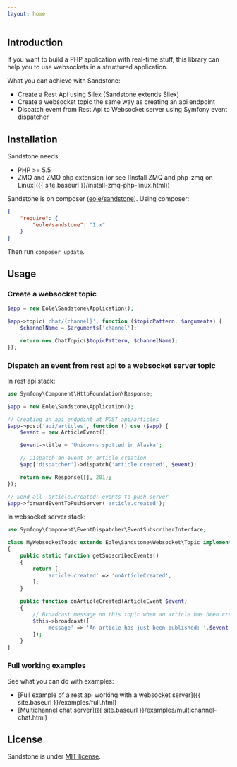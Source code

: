 ```yaml
---
layout: home
---
```


<h2 class="no-margin-top">Introduction</h2>

If you want to build a PHP application with real-time stuff,
this library can help you to use websockets in a structured application.

What you can achieve with Sandstone:

- Create a Rest Api using Silex (Sandstone extends Silex)
- Create a websocket topic the same way as creating an api endpoint
- Dispatch event from Rest Api to Websocket server using Symfony event dispatcher


## Installation

Sandstone needs:

- PHP >= 5.5
- ZMQ and ZMQ php extension (or see [Install ZMQ and php-zmq on Linux]({{ site.baseurl }}/install-zmq-php-linux.html))

Sandstone is on composer ([eole/sandstone](https://packagist.org/packages/eole/sandstone)).
Using composer:

``` json
{
    "require": {
        "eole/sandstone": "1.x"
    }
}
```

Then run `composer update`.


## Usage


### Create a websocket topic

``` php
$app = new Eole\Sandstone\Application();

$app->topic('chat/{channel}', function ($topicPattern, $arguments) {
    $channelName = $arguments['channel'];

    return new ChatTopic($topicPattern, $channelName);
});
```


### Dispatch an event from rest api to a websocket server topic

In rest api stack:

``` php
use Symfony\Component\HttpFoundation\Response;

$app = new Eole\Sandstone\Application();

// Creating an api endpoint at POST api/articles
$app->post('api/articles', function () use ($app) {
    $event = new ArticleEvent();

    $event->title = 'Unicorns spotted in Alaska';

    // Dispatch an event on article creation
    $app['dispatcher']->dispatch('article.created', $event);

    return new Response([], 201);
});

// Send all 'article.created' events to push server
$app->forwardEventToPushServer('article.created');
```

In websocket server stack:

``` php
use Symfony\Component\EventDispatcher\EventSubscriberInterface;

class MyWebsocketTopic extends Eole\Sandstone\Websocket\Topic implements EventSubscriberInterface
{
    public static function getSubscribedEvents()
    {
        return [
            'article.created' => 'onArticleCreated',
        ];
    }

    public function onArticleCreated(ArticleEvent $event)
    {
        // Broadcast message on this topic when an article has been created.
        $this->broadcast([
            'message' => 'An article has just been published: '.$event->title,
        ]);
    }
}
```


### Full working examples

See what you can do with examples:

- [Full example of a rest api working with a websocket server]({{ site.baseurl }}/examples/full.html)
- [Multichannel chat server]({{ site.baseurl }}/examples/multichannel-chat.html)


## License

Sandstone is under [MIT license](https://github.com/eole-io/sandstone/blob/master/LICENSE).
